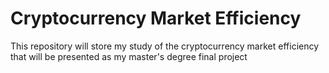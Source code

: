 # Cryptocurrency Market Efficiency
This repository will store my study of the cryptocurrency market efficiency that will be presented as my master's degree final project
